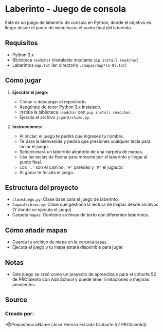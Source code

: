 # Laberinto - Juego de consola

Este es un juego de laberinto de consola en Python, donde el objetivo es llegar desde el punto de inicio hasta el punto final del laberinto.

## Requisitos

- Python 3.x
- Biblioteca `readchar` (instalable mediante `pip install readchar`)
- Laberintos `map.txt` (en directorio `./mapas/map*[1-9].txt`)

## Cómo jugar

1. **Ejecutar el juego:**
   - Clonar o descargar el repositorio.
   - Asegúrate de tener Python 3.x instalado.
   - Instala la biblioteca `readchar` con `pip install readchar`.
   - Ejecuta el archivo `jugarArchivo.py`.

2. **Instrucciones:**
   - Al iniciar, el juego te pedirá que ingreses tu nombre.
   - Te dara la bienvenida y pedira que presiones cualquier tecla para inciar el juego.
   - Seleccionará un laberinto aleatorio de una carpeta de mapas.
   - Usa las teclas de flecha para moverte por el laberinto y llegar al punto final.
   - Los `'.'` son el camino, `'#'` paredes y `'P'` el jugador.
   - Al ganar te felicita el juego.

## Estructura del proyecto

- `claseJuego.py`: Clase base para el juego de laberinto.
- `JugarArchivo.py`: Clase que gestiona la lectura de mapas desde archivos (Y donde se ejecuta el juego).
- Carpeta `mapas`: Contiene archivos de texto con diferentes laberintos.

## Cómo añadir mapas 

- Guarda tu archivo de mapa en la carpeta `mapas`.
- Ejecuta el juego y tu mapa estará disponible para jugar.

## Notas

- Este juego se creó como un proyecto de aprendizaje para el cohorte 52 de PROtalento con Ada School y puede tener limitaciones o mejoras pendientes.

## Source

### Creado por:
   -@PreposterousName (Jose Hernan Estrada (Cohorte 52 PROtalento))
